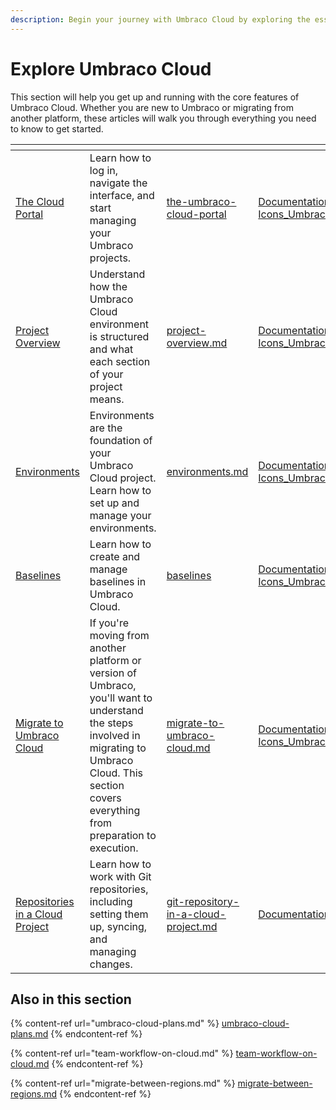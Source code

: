 ```yaml
---
description: Begin your journey with Umbraco Cloud by exploring the essentials.
---
```


# Explore Umbraco Cloud

This section will help you get up and running with the core features of Umbraco Cloud. Whether you are new to Umbraco or migrating from another platform, these articles will walk you through everything you need to know to get started.



<table data-view="cards"><thead><tr><th></th><th></th><th data-hidden data-card-target data-type="content-ref"></th><th data-hidden data-card-cover data-type="files"></th></tr></thead><tbody><tr><td><a href="the-umbraco-cloud-portal/">The Cloud Portal</a></td><td>Learn how to log in, navigate the interface, and start managing your Umbraco projects.</td><td><a href="the-umbraco-cloud-portal/">the-umbraco-cloud-portal</a></td><td><a href="../.gitbook/assets/Documentations Icons_Umbraco_CMS_Fundamentals_Backoffice.png">Documentations Icons_Umbraco_CMS_Fundamentals_Backoffice.png</a></td></tr><tr><td><a href="project-overview.md">Project Overview</a></td><td>Understand how the Umbraco Cloud environment is structured and what each section of your project means.</td><td><a href="project-overview.md">project-overview.md</a></td><td><a href="../.gitbook/assets/Documentations Icons_Umbraco_CMS_Tutorials_Custom_Dashboard.png">Documentations Icons_Umbraco_CMS_Tutorials_Custom_Dashboard.png</a></td></tr><tr><td><a href="environments.md">Environments</a></td><td>Environments are the foundation of your Umbraco Cloud project. Learn how to set up and manage your environments.</td><td><a href="environments.md">environments.md</a></td><td><a href="../.gitbook/assets/Documentations Icons_Umbraco_Sustainability_Best_Practices_Infrastructure.png">Documentations Icons_Umbraco_Sustainability_Best_Practices_Infrastructure.png</a></td></tr><tr><td><a href="baselines/">Baselines</a></td><td>Learn how to create and manage baselines in Umbraco Cloud.</td><td><a href="baselines/">baselines</a></td><td><a href="../.gitbook/assets/Documentations Icons_Umbraco_CMS_Implementation_Composing (1).png">Documentations Icons_Umbraco_CMS_Implementation_Composing (1).png</a></td></tr><tr><td><a href="migrate-to-umbraco-cloud.md">Migrate to Umbraco Cloud</a></td><td>If you're moving from another platform or version of Umbraco, you'll want to understand the steps involved in migrating to Umbraco Cloud. This section covers everything from preparation to execution.</td><td><a href="migrate-to-umbraco-cloud.md">migrate-to-umbraco-cloud.md</a></td><td><a href="../.gitbook/assets/Documentations Icons_Umbraco_CMS_Reference_Querying_and_Models.png">Documentations Icons_Umbraco_CMS_Reference_Querying_and_Models.png</a></td></tr><tr><td><a href="git-repository-in-a-cloud-project.md">Repositories in a Cloud Project</a></td><td>Learn how to work with Git repositories, including setting them up, syncing, and managing changes.</td><td><a href="git-repository-in-a-cloud-project.md">git-repository-in-a-cloud-project.md</a></td><td><a href="../.gitbook/assets/Documentations Icons_Umbraco_CMS_Reference_Caching.png">Documentations Icons_Umbraco_CMS_Reference_Caching.png</a></td></tr></tbody></table>

## Also in this section

{% content-ref url="umbraco-cloud-plans.md" %}
[umbraco-cloud-plans.md](umbraco-cloud-plans.md)
{% endcontent-ref %}

{% content-ref url="team-workflow-on-cloud.md" %}
[team-workflow-on-cloud.md](team-workflow-on-cloud.md)
{% endcontent-ref %}

{% content-ref url="migrate-between-regions.md" %}
[migrate-between-regions.md](migrate-between-regions.md)
{% endcontent-ref %}
